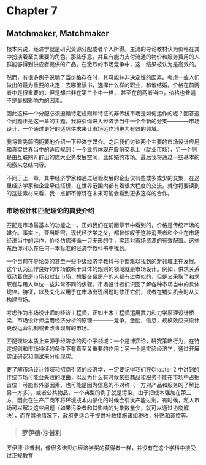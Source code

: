 # Chapter 7

## Matchmaker, Matchmaker

根本来说，经济学就是研究资源分配或者个人所得。主流的导论教材认为价格在其中扮演着至关重要的角色。那些乐意，并且有能力支付流通的物价和服务费用的人群能够得到供应者提供的产品。在激烈的市场竞争中，这一结果被认为是高效的。

然而，有很多例子说明了当价格存在时，其可能并非决定性的因素。考虑一些人们做出的最为重要的决定：去哪里读书，选择什么样的职业，和谁结婚。价格在前两者中是很重要的，但是却并非在第三个中一样， 甚至在前两者当中，价格也普遍不是最据影响力的因素。

因此这样一个分配必须遵循特定规则和特征的非传统市场是如何运作的呢？回答这个问题正是这一章的主题，我将引你进入经济学当中一个全新的分支————市场设计，一个通过更好的适应供求来让市场运作地更为有效的领域。

我将首先简明扼要地介绍一下经济学媒介。之后我们讨论两个主要的市场设计应用和真实世界当中的适应规则：一个业务体现在股份交易上（就业市场），另一个则是由互联网开辟出的庞大业务发展空间，比如婚约市场。最后我将通过一些基本的观察来总结内容。

不同于上一章，其中经济学家和通过经验发展的企业仅有些或多或少的交集，在这里经济学家和企业牵线搭桥，在世界范围内都有着很大程度的交流。就你将要读到的这些素材来看，我一点都不惊讶在未来可能会看到更多这样的合作。

### 市场设计和匹配理论的简要介绍

匹配是市场最基本的功能之一。正如我们在前面章节中看到的，价格是传统市场的媒介。事实上，亚当斯密，现代经济学之父，都曾惊叹于这种消费者和企业在市场经济当中的运作，价格仿佛遵循一只无形的手，实现对市场资源的有效配置。这些东西你可以在任何一本标准的经济学教科书中找到。

一个目前在导论类的甚至一些中级经济学教科书中都难以找到的新领域正在发展。这个认为运作良好的市场依赖于具体的规则的领域就是市场设计。例如，供求关系驱动着住房市场和就业市场，想要交易房产的人都有过类似的，但是又采取了和求职者与用人单位一些非常不同的步骤。市场设计者们识图了解各种市场当中的具体规律，特征，以及文化以用于在市场出现问题时修正它们，或者在错失机会时从头构建市场。

考虑作为市场设计师的经济工程师，正如土木工程师运用武力和力学原理设计桥梁，市场设计师运用经济分析的原理————竞争，激励，信息，规模效应来设计更改运营机制或者改善现有的市场。

匹配理论本质上来源于经济学的两个子领域：一个是博弈论，研究策略行为，在特定规则和市场特征的条件下有着至关重要的作用；另一个是实验经济学，通过开展实证研究和测试来分析现实。

要了解市场设计领域和招商引资的经济学，一定要记得我们在Chapter 2 中讲到的传统市场可能会失败的理由，以及为什么有时候某些商品和服务不能在市场中占据首位：可能有外部因素，也可能是因为信息的不对称（一方对产品和服务的了解比另一方多），或者公共物品。一个典型的例子就是污染，由于把成本强加在第三方，因此在生产厂商不将环境成本内部化的时候会引发产能过剩。有时候，私人市场可以解决这些问题（如果污染者和其影响的对象数量少，就可以通过协商解决），而在其他情况下，政府更适合于提供补救措施诸如税收，补贴和调控等。

> ### 罗伊德·沙普利
罗伊德·沙普利，像很多诺贝尔经济学奖的获得者一样，并没有在这个学科中接受过正规教育
